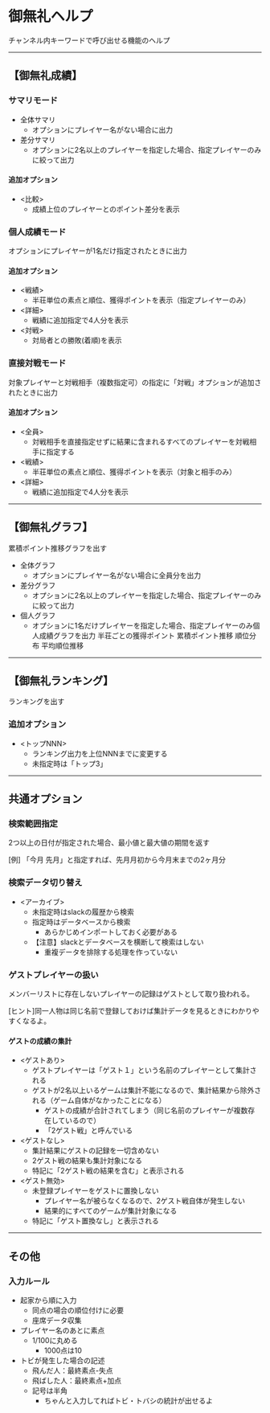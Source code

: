 # 御無礼ヘルプ

チャンネル内キーワードで呼び出せる機能のヘルプ

---

## 【御無礼成績】

### サマリモード

* 全体サマリ
  * オプションにプレイヤー名がない場合に出力
* 差分サマリ
  * オプションに2名以上のプレイヤーを指定した場合、指定プレイヤーのみに絞って出力

#### 追加オプション

* <比較>
  * 成績上位のプレイヤーとのポイント差分を表示

### 個人成績モード

オプションにプレイヤーが1名だけ指定されたときに出力

#### 追加オプション

* <戦績>
  * 半荘単位の素点と順位、獲得ポイントを表示（指定プレイヤーのみ）
* <詳細>
  * 戦績に追加指定で4人分を表示
* <対戦>
  * 対局者との勝敗(着順)を表示

### 直接対戦モード

対象プレイヤーと対戦相手（複数指定可）の指定に「対戦」オプションが追加されたときに出力

#### 追加オプション

* <全員>
  * 対戦相手を直接指定せずに結果に含まれるすべてのプレイヤーを対戦相手に指定する
* <戦績>
  * 半荘単位の素点と順位、獲得ポイントを表示（対象と相手のみ）
* <詳細>
  * 戦績に追加指定で4人分を表示

---

## 【御無礼グラフ】

累積ポイント推移グラフを出す

* 全体グラフ
  * オプションにプレイヤー名がない場合に全員分を出力
* 差分グラフ
  * オプションに2名以上のプレイヤーを指定した場合、指定プレイヤーのみに絞って出力
* 個人グラフ
  * オプションに1名だけプレイヤーを指定した場合、指定プレイヤーのみ個人成績グラフを出力
    半荘ごとの獲得ポイント
    累積ポイント推移
    順位分布
    平均順位推移

---

## 【御無礼ランキング】

ランキングを出す

### 追加オプション

* <トップNNN>
  * ランキング出力を上位NNNまでに変更する
  * 未指定時は「トップ3」

---

## 共通オプション

### 検索範囲指定

2つ以上の日付が指定された場合、最小値と最大値の期間を返す

[例] 「今月 先月」と指定すれば、先月月初から今月末までの2ヶ月分

### 検索データ切り替え

* <アーカイブ>
  * 未指定時はslackの履歴から検索
  * 指定時はデータベースから検索
    * あらかじめインポートしておく必要がある
  * 【注意】slackとデータベースを横断して検索はしない
    * 重複データを排除する処理を作っていない

### ゲストプレイヤーの扱い

メンバーリストに存在しないプレイヤーの記録はゲストとして取り扱われる。

[ヒント]同一人物は同じ名前で登録しておけば集計データを見るときにわかりやすくなるよ。

#### ゲストの成績の集計

* <ゲストあり>
  * ゲストプレイヤーは「ゲスト１」という名前のプレイヤーとして集計される
  * ゲストが2名以上いるゲームは集計不能になるので、集計結果から除外される（ゲーム自体がなかったことになる）
    * ゲストの成績が合計されてしまう（同じ名前のプレイヤーが複数存在しているので）
    * 「2ゲスト戦」と呼んでいる
* <ゲストなし>
  * 集計結果にゲストの記録を一切含めない
  * 2ゲスト戦の結果も集計対象になる
  * 特記に「2ゲスト戦の結果を含む」と表示される
* <ゲスト無効>
  * 未登録プレイヤーをゲストに置換しない
    * プレイヤー名が被らなくなるので、2ゲスト戦自体が発生しない
    * 結果的にすべてのゲームが集計対象になる
  * 特記に「ゲスト置換なし」と表示される

---

## その他

### 入力ルール

* 起家から順に入力
  * 同点の場合の順位付けに必要
  * 座席データ収集
* プレイヤー名のあとに素点
  * 1/100に丸める
    * 1000点は10
* トビが発生した場合の記述
  * 飛んだ人：最終素点-失点
  * 飛ばした人：最終素点+加点
  * 記号は半角
    * ちゃんと入力してればトビ・トバシの統計が出せるよ
